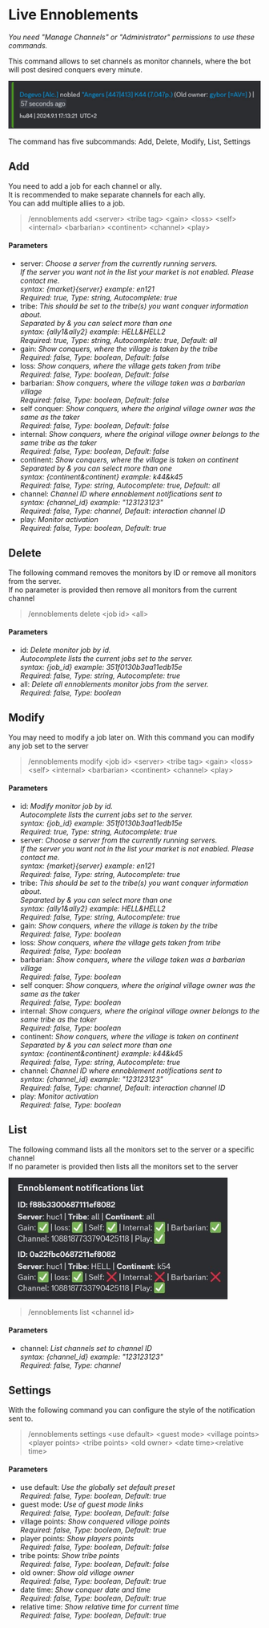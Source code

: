 # Live Ennoblements

*You need "Manage Channels" or "Administrator" permissions to use these commands.*

This command allows to set channels as monitor channels, where the bot will post desired conquers every minute.

![ennoblement_embed](images/ennoblements/embed.jpg "ennoblement_embed")

The command has five subcommands: Add, Delete, Modify, List, Settings

## Add

You need to add a job for each channel or ally.
<br>It is recommended to make separate channels for each ally.
<br>You can add multiple allies to a job.

>/ennoblements add \<server> \<tribe tag> \<gain> \<loss> \<self> \<internal> \<barbarian> \<continent> \<channel> \<play>

#### Parameters

- server: *Choose a server from the currently running servers.<br>If the server you want not in the list your market is not enabled. Please contact me.  <br>syntax: {market}{server} example: en121<br>Required: true, Type: string, Autocomplete: true*
- tribe: *This should be set to the tribe(s) you want conquer information about. <br>Separated by & you can select more than one<br>syntax: {ally1&ally2} example: HELL&HELL2<br>Required: true, Type: string, Autocomplete: true, Default: all*
- gain: *Show conquers, where the village is taken by the tribe<br>Required: false, Type: boolean, Default: false*
- loss: *Show conquers, where the village gets taken from tribe<br>Required: false, Type: boolean, Default: false*
- barbarian: *Show conquers, where the village taken was a barbarian village<br>Required: false, Type: boolean, Default: false*
- self conquer: *Show conquers, where the original village owner was the same as the taker<br>Required: false, Type: boolean, Default: false*
- internal: *Show conquers, where the original village owner belongs to the same tribe as the taker<br>Required: false, Type: boolean, Default: false*
- continent: *Show conquers, where the village is taken on continent<br>Separated by & you can select more than one<br>syntax: {continent&continent} example: k44&k45<br>Required: false, Type: string, Autocomplete: true, Default: all*
- channel: *Channel ID where ennoblement notifications sent to<br>syntax: {channel_id} example: "123123123"<br>Required: false, Type: channel, Default: interaction channel ID*
- play: *Monitor activation<br>Required: false, Type: boolean, Default: true*

## Delete

The following command removes the monitors by ID or remove all monitors from the server.
<br>If no parameter is provided then remove all monitors from the current channel

>/ennoblements delete \<job id> \<all>

#### Parameters

- id: *Delete monitor job by id.<br>Autocomplete lists the current jobs set to the server.<br>syntax: {job_id} example: 351f0130b3aa11edb15e<br>Required: false, Type: string, Autocomplete: true*
- all: *Delete all ennoblements monitor jobs from the server.<br>Required: false, Type: boolean*

## Modify

You may need to modify a job later on. With this command you can modify any job set to the server

>/ennoblements modify \<job id> \<server> \<tribe tag> \<gain> \<loss> \<self> \<internal> \<barbarian> \<continent> \<channel> \<play>

#### Parameters

- id: *Modify monitor job by id.<br>Autocomplete lists the current jobs set to the server.<br>syntax: {job_id} example: 351f0130b3aa11edb15e<br>Required: true, Type: string, Autocomplete: true*
- server: *Choose a server from the currently running servers.<br>If the server you want not in the list your market is not enabled. Please contact me.  <br>syntax: {market}{server} example: en121<br>Required: false, Type: string, Autocomplete: true*
- tribe: *This should be set to the tribe(s) you want conquer information about. <br>Separated by & you can select more than one<br>syntax: {ally1&ally2} example: HELL&HELL2<br>Required: false, Type: string, Autocomplete: true*
- gain: *Show conquers, where the village is taken by the tribe<br>Required: false, Type: boolean*
- loss: *Show conquers, where the village gets taken from tribe<br>Required: false, Type: boolean*
- barbarian: *Show conquers, where the village taken was a barbarian village<br>Required: false, Type: boolean*
- self conquer: *Show conquers, where the original village owner was the same as the taker<br>Required: false, Type: boolean*
- internal: *Show conquers, where the original village owner belongs to the same tribe as the taker<br>Required: false, Type: boolean*
- continent: *Show conquers, where the village is taken on continent<br>Separated by & you can select more than one<br>syntax: {continent&continent} example: k44&k45<br>Required: false, Type: string, Autocomplete: true*
- channel: *Channel ID where ennoblement notifications sent to<br>syntax: {channel_id} example: "123123123"<br>Required: false, Type: channel, Default: interaction channel ID*
- play: *Monitor activation<br>Required: false, Type: boolean*

## List

The following command lists all the monitors set to the server or a specific channel
<br>If no parameter is provided then lists all the monitors set to the server

![ennoblement_list](images/ennoblements/list.jpg "ennoblement_list")

>/ennoblements list \<channel id>

#### Parameters

- channel: *List channels set to channel ID<br>syntax: {channel_id} example: "123123123"<br>Required: false, Type: channel*

## Settings

With the following command you can configure the style of the notification sent to.

>/ennoblements settings \<use default> \<guest mode> \<village points> \<player points> \<tribe points> \<old owner> \<date time>\<relative time>

#### Parameters

- use default: *Use the globally set default preset<br>Required: false, Type: boolean, Default: true*
- guest mode: *Use of guest mode links<br>Required: false, Type: boolean, Default: false*
- village points: *Show conquered village points<br>Required: false, Type: boolean, Default: true*
- player points: *Show players points<br>Required: false, Type: boolean, Default: false*
- tribe points: *Show tribe points<br>Required: false, Type: boolean, Default: false*
- old owner: *Show old village owner<br>Required: false, Type: boolean, Default: true*
- date time: *Show conquer date and time<br>Required: false, Type: boolean, Default: true*
- relative time: *Show relative time for current time<br>Required: false, Type: boolean, Default: true*